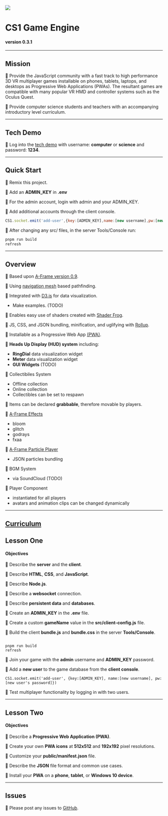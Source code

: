 <img src="https://cdn.glitch.com/f8abb766-9950-44ff-9adb-2f5f53fdaf1b%2FCS1_192.png?1552299344920">

# CS1 Game Engine
#### version 0.3.1
____

## Mission

🍎 Provide the JavaScript community with a fast track to high performance 3D VR multiplayer games installable on phones, tablets, laptops, and desktops as Progressive Web Applications (PWAs). The resultant games are compatible with many popular VR HMD and controller systems such as the Oculus Quest.

🍎 Provide computer science students and teachers with an accompanying introductory level curriculum.

____

## Tech Demo

🍎 Log into the <a href="https://cs1.glitch.me/" noopener noreferer>tech demo</a> with username: **computer** or **science** and password: **1234**.

____

## Quick Start 

🍎 Remix this project.

🍎 Add an **ADMIN_KEY** in **.env**

🍎 For the admin account, login with admin and your ADMIN_KEY.

🍎 Add additional accounts through the client console.
```js
CS1.socket.emit('add-user',{key:[ADMIN_KEY],name:[new username],pw:[new user pw]})
```
🍎 After changing any src/ files, in the server Tools/Console run:
```sh
pnpm run build
refresh
```
____

## Overview

🍎 Based upon [A-Frame version 0.9](https://aframe.io/docs/0.9.0/introduction/).
  
🍎 Using [navigation mesh](https://www.donmccurdy.com/2017/08/20/creating-a-nav-mesh-for-a-webvr-scene/) based pathfinding.
  
🍎 Integrated with [D3.js](https://d3js.org/) for data visualization.
- Make examples. (TODO)
  
🍎 Enables easy use of shaders created with [Shader Frog](https://shaderfrog.com/).

🍎 JS, CSS, and JSON bundling, minification, and uglifying with [Rollup](https://rollupjs.org/guide/en).

🍎 Installable as a Progressive Web App [(PWA)](https://developers.google.com/web/progressive-web-apps/).

🍎 **Heads Up Display (HUD) system** including:
- **RingDial** data visualization widget
- **Meter** data visualization widget
- **GUI Widgets** (TODO)

🍎 Collectibiles System
- Offline collection
- Online collection
- Collectibles can be set to respawn

🍎 Items can be declared **grabbable**, therefore movable by players.

🍎 [A-Frame Effects](https://github.com/wizgrav/aframe-effects)
- bloom
- glitch
- godrays
- fxaa

🍎 [A-Frame Particle Player](https://github.com/supermedium/aframe-particleplayer-component)
- JSON particles bundling

🍎 BGM System
- via SoundCloud (TODO)

🍎 Player Component
- instantiated for all players
- avatars and animation clips can be changed dynamically

____

## <a href="https://docs.google.com/presentation/d/e/2PACX-1vSm0Bv326sS-haY14GL5SUnpuE1jdtX_WvIWBljpKMtOk0fcnXwu-fNEp3cAk1TcsQ0NZl7HllgsK7Q/pub?start=false&loop=false&delayms=60000" noopener noreferer>Curriculum</a>

## Lesson One

#### Objectives

🍎 Describe the **server** and the **client**.

🍎 Describe **HTML**, **CSS**, and **JavaScript**.

🍎 Describe **Node.js**.

🍎 Describe a **websocket** connection.

🍎 Describe **persistent data** and **databases**.

🍎 Create an **ADMIN_KEY** in the **.env** file.

🍎 Create a custom **gameName** value in the **src/client-config.js** file.

🍎 Build the client **bundle.js** and **bundle.css** in the server **Tools/Console**.

```

pnpm run build
refresh

```
🍎 Join your game with the **admin** username and **ADMIN_KEY** password.

🍎 Add a **new user** to the game database from the **client console**.

```
CS1.socket.emit('add-user', {key:[ADMIN_KEY], name:[new username], pw:[new user's password]})

```

🍎 Test multiplayer functionality by logging in with two users.

____


## Lesson Two 

#### Objectives


🍎 Describe a **Progressive Web Application (PWA)**.

🍎 Create your own **PWA icons** at **512x512** and **192x192** pixel resolutions.

🍎 Customize your **public/manifest.json** file.

🍎 Describe the  **JSON** file format and common use cases.

🍎 Install your **PWA** on a **phone**, **tablet**, or **Windows 10 device**.

____

## Issues

🍎 Please post any issues to <a href="https://github.com/EricEisaman/cs1/issues?q=is%3Aissue+is%3Aopen+sort%3Aupdated-desc" noopener noreferer>GitHub</a>.

    
    
